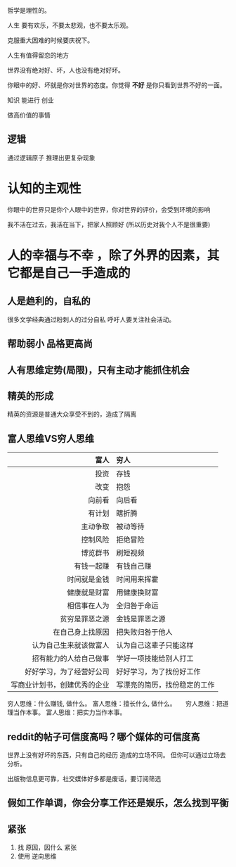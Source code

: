 哲学是理性的。

人生 要有欢乐，不要太悲观，也不要太乐观。

克服重大困难的时候要庆祝下。

人生有值得留恋的地方

世界没有绝对好、坏，人也没有绝对好坏。

你眼中的好、坏就是你对世界的态度。你觉得 **不好** 是你只看到世界不好的一面。

知识 能进行 创业

做高价值的事情

## 逻辑

通过逻辑原子 推理出更复杂现象


# 认知的主观性

你眼中的世界只是你个人眼中的世界，你对世界的评价，会受到环境的影响

我不活在过去，我活在当下，把家人照顾好 (所以历史对我个人不是很重要)

# 人的幸福与不幸 ，除了外界的因素，其它都是自己一手造成的

## 人是趋利的，自私的

很多文学经典通过粉刺人的过分自私 呼吁人要关注社会活动。


## 帮助弱小 品格更高尚

## 人有思维定势(局限)，只有主动才能抓住机会
## 精英的形成

精英的资源是普通大众享受不到的，造成了隔离


## 富人思维VS穷人思维

|                         富人 | 穷人                         |
| ---------------------------: | :--------------------------- |
|                         投资 | 存钱                         |
|                         改变 | 抱怨                         |
|                       向前看 | 向后看                       |
|                       有计划 | 瞎折腾                       |
|                     主动争取 | 被动等待                     |
|                     控制风险 | 拒绝冒险                     |
|                     博览群书 | 刷短视频                     |
|                   有钱一起赚 | 有钱自己赚                   |
|                 时间就是金钱 | 时间用来挥霍                 |
|                 健康就是财富 | 用健康换财富                 |
|                 相信事在人为 | 全归咎于命运                 |
|               贫穷是罪恶之源 | 金钱是罪恶之源               |
|             在自己身上找原因 | 把失败归咎于他人             |
|       认为自己生来就该做富人 | 认为自己这辈子只能这样       |
|       招有能力的人给自己做事 | 学好一项技能给别人打工       |
|     好好学习，为了经营好公司 | 好好学习，为了找份好工作     |
| 写商业计划书，创建优秀的企业 | 写漂亮的简历，找份稳定的工作 |


穷人思维：什么赚钱, 做什么。
富人思维：擅长什么, 做什么。
　
穷人思维：把道理当作本事。
富人思维：把实力当作本事。


## reddit的帖子可信度高吗？哪个媒体的可信度高

世界上没有好坏的东西，只有自己的经历 造成的立场不同。
但你可以通过立场去分析。

出版物信息更可靠，社交媒体好多都是废话，要订阅筛选

## 假如工作单调，你会分享工作还是娱乐，怎么找到平衡

## 紧张

1. 找 原因，因什么 紧张
2. 使用 逆向思维